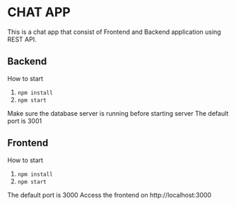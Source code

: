 # CHAT APP

This is a chat app that consist of Frontend and Backend application using REST API.

## Backend

How to start

1. ```npm install```
2. ```npm start```

Make sure the database server is running before starting server
The default port is 3001

## Frontend

How to start

1. ```npm install```
2. ```npm start```

The default port is 3000
Access the frontend on http://localhost:3000
